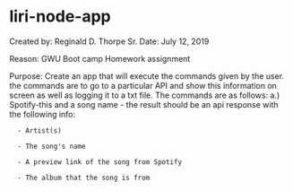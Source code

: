 # liri-node-app

Created by: Reginald D. Thorpe Sr.
Date: July 12, 2019

Reason: GWU Boot camp  Homework assignment

Purpose: Create an app that will execute the commands given by the user. the commands are to go to a particular API and show this information on screen as well as logging it to a txt file. The commands are as follows:
  a.) Spotify-this and a song name - the result should be an api response with the following info:
  
      - Artist(s)
      
      - The song's name
      
      - A preview link of the song from Spotify 
      
      - The album that the song is from
                              
